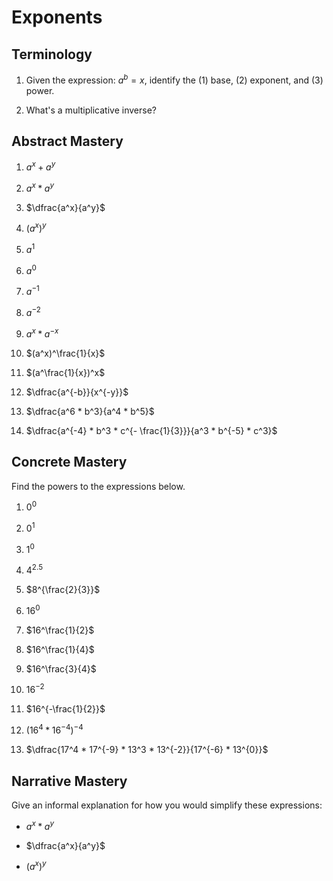 # Exponents

## Terminology

1. Given the expression: $a^b = x$, identify the (1) base, (2) exponent, and (3) power.

2. What's a multiplicative inverse?

## Abstract Mastery

1. $a^x + a^y$

2. $a^x * a^y$

3. $\dfrac{a^x}{a^y}$

4. $(a^x)^y$

5. $a^1$

6. $a^0$

7. $a^{-1}$

8. $a^{-2}$

9. $a^x * a^{-x}$

10. $(a^x)^\frac{1}{x}$

11. $(a^\frac{1}{x})^x$

12. $\dfrac{a^{-b}}{x^{-y}}$

13. $\dfrac{a^6 * b^3}{a^4 * b^5}$

14. $\dfrac{a^{-4} * b^3 * c^{- \frac{1}{3}}}{a^3 * b^{-5} * c^3}$

## Concrete Mastery

Find the powers to the expressions below.

1. $0^0$

2. $0^1$

3. $1^0$

4. $4^{2.5}$

5. $8^{\frac{2}{3}}$

6. $16^{0}$

7. $16^\frac{1}{2}$

8.  $16^\frac{1}{4}$

9. $16^\frac{3}{4}$

10. $16^{-2}$

11. $16^{-\frac{1}{2}}$

12. $(16^4 * 16^{-4})^{-4}$

13. $\dfrac{17^4 * 17^{-9} * 13^3 * 13^{-2}}{17^{-6} * 13^{0}}$

## Narrative Mastery

Give an informal explanation for how you would simplify these expressions:

 * $a^x * a^y$

 * $\dfrac{a^x}{a^y}$

 * $(a^x)^y$